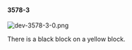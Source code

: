 #### 3578-3
![dev-3578-3-0.png](https://github.com/lil-lab/nlvr/raw/master/nlvr/dev/images/1/dev-3578-3-0.png "dev-3578-3-0.png")

There is a black block on a yellow block.